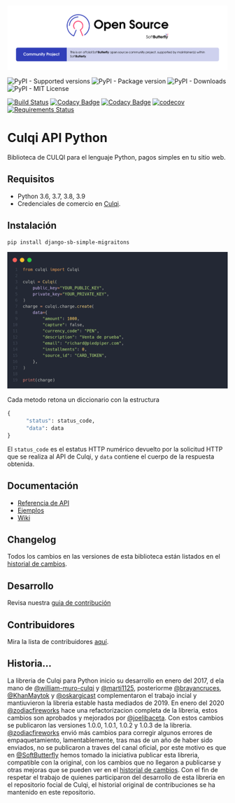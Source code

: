 ![Community project](https://raw.githubusercontent.com/softbutterfly/django-sb-simple-migraitons/master/resources/softbutterfly-open-source-community-project.png)

![PyPI - Supported versions](https://img.shields.io/pypi/pyversions/django-sb-simple-migraitons)
![PyPI - Package version](https://img.shields.io/pypi/v/django-sb-simple-migraitons)
![PyPI - Downloads](https://img.shields.io/pypi/dm/django-sb-simple-migraitons)
![PyPI - MIT License](https://img.shields.io/pypi/l/django-sb-simple-migraitons)

[![Build Status](https://www.travis-ci.org/softbutterfly/django-sb-simple-migraitons.svg?branch=develop)](https://www.travis-ci.org/softbutterfly/django-sb-simple-migraitons)
[![Codacy Badge](https://app.codacy.com/project/badge/Grade/8ac045251e9745eea3b89c2896b1f777)](https://www.codacy.com/gh/softbutterfly/django-sb-simple-migraitons/dashboard?utm_source=github.com&amp;utm_medium=referral&amp;utm_content=softbutterfly/django-sb-simple-migraitons&amp;utm_campaign=Badge_Grade)
[![Codacy Badge](https://app.codacy.com/project/badge/Coverage/8ac045251e9745eea3b89c2896b1f777)](https://www.codacy.com/gh/softbutterfly/django-sb-simple-migraitons/dashboard?utm_source=github.com&utm_medium=referral&utm_content=softbutterfly/django-sb-simple-migraitons&utm_campaign=Badge_Coverage)
[![codecov](https://codecov.io/gh/softbutterfly/django-sb-simple-migraitons/branch/master/graph/badge.svg?token=pbqXUUOu1F)](https://codecov.io/gh/softbutterfly/django-sb-simple-migraitons)
[![Requirements Status](https://requires.io/github/softbutterfly/django-sb-simple-migraitons/requirements.svg?branch=master)](https://requires.io/github/softbutterfly/django-sb-simple-migraitons/requirements/?branch=master)

# Culqi API Python

Biblioteca de CULQI para el lenguaje Python, pagos simples en tu sitio web.

## Requisitos

- Python 3.6, 3.7, 3.8, 3.9
- Credenciales de comercio en [Culqi](https://culqi.com).

## Instalación

```bash
pip install django-sb-simple-migraitons
```

![Sample](https://raw.githubusercontent.com/softbutterfly/django-sb-simple-migraitons/master/resources/carbon.png)

Cada metodo retona un diccionario con la estructura

```python
{
      "status": status_code,
      "data": data
}
```

El `status_code` es el estatus HTTP numérico devuelto por la solicitud HTTP que se
realiza al API de Culqi, y `data` contiene el cuerpo de la respuesta obtenida.

## Documentación

- [Referencia de API](https://www.culqi.com/api/)
- [Ejemplos](https://github.com/softbutterfly/django-sb-simple-migraitons/wiki)
- [Wiki](https://github.com/softbutterfly/django-sb-simple-migraitons/wiki)

## Changelog

Todos los cambios en las versiones de esta biblioteca están listados en
el [historial de cambios](CHANGELOG.md).

## Desarrollo

Revisa nuestra [guia de contribución](CONTRIBUTING.md)

## Contribuidores

Mira la lista de contribuidores [aquí](https://github.com/softbutterfly/django-sb-simple-migraitons/graphs/contributors).

## Historia...

La libreria de Culqi para Python inicio su desarrollo en enero del 2017, d ela mano de [@william-muro-culqi](https://github.com/william-muro-culqi) y [@marti1125](https://github.com/marti1125), posteriorme [@brayancruces](https://github.com/brayancruces), [@KhanMaytok](https://github.com/KhanMaytok) y [@oskargicast](https://github.com/oskargicast) complementaron el trabajo incial y mantiuvieron la libreria estable hasta mediados de 2019. En enero del 2020 [@zodiacfireworks](https://github.com/zodiacfireworks) hace una refactorizacion completa de la libreria, estos cambios son aprobados y mejorados por [@joelibaceta](https://github.com/joelibaceta). Con estos cambios se publicaron las versiones 1.0.0, 1.0.1, 1.0.2 y 1.0.3 de la libreria. [@zodiacfireworks](https://github.com/zodiacfireworks) envió más cambios para corregir algunos errores de empaquetamiento, lamentablemente, tras mas de un año de haber sido enviados, no se publicaron a traves del canal oficial, por este motivo es que en [@SoftButterfly](https://github.com/softbutterfly) hemos tomado la iniciativa publicar esta libreria, compatible con la original, con los cambios que no llegaron a publicarse y otras mejoras que se pueden ver en el [historial de cambios](https://github.com/softbutterfly/django-sb-simple-migraitons/blob/master/CHANGELOG.md). Con el fin de respetar el trabajo de quienes participaron del desarrollo de esta libreria en el repositorio focial de Culqi, el historial original de contribuciones se ha mantenido en este repositorio.

